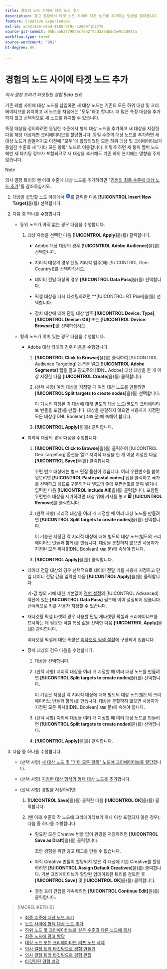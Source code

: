 ```yaml
---
title: 경험의 노드 사이에 타겟 노드 추가
description: 광고 경험에서 타겟 노드 사이에 타겟 노드를 추가하는 방법을 알아봅니다.
feature: Creative Experiences
exl-id: ac9211e5-c6ed-4185-bf9c-c2689f1b2775
source-git-commit: 05bcaa63779856cfea2f9cd3a0ab5d5e9d3d472a
workflow-type: tm+mt
source-wordcount: '801'
ht-degree: 0%

---
```


# 경험의 노드 사이에 타겟 노드 추가

*의사 결정 트리가 타겟팅된 경험*
*Beta 완료*

기존 레벨 사이에 대상 노드를 삽입하면 새 대상 노드는 기존의 모든 하위 대상 및 크리에이티브를 유지하고 새 노드를 처음에는 &quot;모두&quot;라고 합니다. 더 많은 특정 대상을 추가하지 않고 선택적으로 새 노드를 유지할 수 있습니다.

특정 대상을 정의하려면 동일한 수준에서 형제 대상 노드를 추가하고 새 대상을 지정한 다음 해당 대상에만 크리에이티브를 할당합니다. 동일 수준의 대상 노드를 추가하면 새 대상 노드가 만들어지고 이전에 &quot;모두&quot;에 할당되었던 모든 하위 대상 및 크리에이티브가 동일한 수준의 새 &quot;기타 모든 항목&quot; 노드로 이동합니다. 이렇게 하면 새 동위 멤버 노드에만 새 타기팅 정보가 포함되므로 새 대상을 추가해도 기존 하위 분기에는 영향을 주지 않습니다.

>[!NOTE]
>
>의사 결정 트리의 맨 아래 수준에 대상 노드를 추가하려면 &quot;[경험의 최종 수준에 대상 노드 추가](experience-target-node-add-final.md)&quot;를 참조하십시오.

<!-- 1. [ways to get to the decision tree] -->

1. 대상을 삽입할 노드 아래에서 ![추가](/help/creative/assets/add.png "추가")를 클릭한 다음 **[!UICONTROL Insert New Target]**&#x200B;을(를) 선택합니다.

1. 다음 중 하나를 수행합니다.

   * 동위 노드가 아직 없는 경우 다음을 수행합니다.

      1. 대상 유형을 선택한 다음 **[!UICONTROL Apply]**&#x200B;을(를) 클릭합니다.

         * Adobe 대상 대상의 경우 **[!UICONTROL Adobe Audience]**&#x200B;을(를) 선택합니다.

         * 지리적 대상의 경우 단일 지리적 범주(예: [!UICONTROL Geo: Country])를 선택하십시오.

         * 데이터 전달 대상의 경우 **[!UICONTROL Data Pass]**&#x200B;을(를) 선택합니다.

         * 픽셀 대상을 다시 타겟팅하려면 **[!UICONTROL RT Pixel]을(를) 선택합니다.

         * 장치 대상에 대해 단일 대상 범주(**[!UICONTROL Device: Type]**, **[!UICONTROL Device: OS]** 또는 **[!UICONTROL Device: Browser]**)를 선택하십시오.

   * 형제 노드가 이미 있는 경우 다음을 수행합니다.

      * Adobe 대상 타겟의 경우 다음을 수행합니다.

         1. **[!UICONTROL Click to Browse]**&#x200B;을(를) 클릭하여 [!UICONTROL Audience Targeting] 옵션을 열고 **[!UICONTROL Adobe Segments]** 탭을 열고 광고주의 [!DNL Adobe] 대상 대상을 한 개 이상 지정한 다음 **[!UICONTROL Create]**<!-- Why not "Save" like for the other node types/use cases? -->을(를) 클릭합니다.

         1. (선택 사항) 여러 대상을 지정할 때 여러 대상 노드를 만들려면 **[!UICONTROL Split targets to create nodes]**&#x200B;을(를) 선택합니다.

            이 기능은 지정된 각 대상에 대해 별도의 대상 노드(별도의 크리에이티브 번들을 포함)를 만듭니다. 대상을 분할하지 않으면 사용자가 지정된 모든 대상([!DNL Boolean] `AND` 문)에 속해야 합니다.

         1. **[!UICONTROL Apply]**&#x200B;을(를) 클릭합니다.

      * 지리적 대상의 경우 다음을 수행합니다.

         1. **[!UICONTROL Click to Browse]**&#x200B;을(를) 클릭하여 [!UICONTROL Geo Targeting] 옵션을 열고 지리적 대상을 한 개 이상 지정한 다음 **[!UICONTROL Save]**&#x200B;을(를) 클릭합니다.

            우편 번호 대상에는 벌크 편집 옵션이 있습니다. 여러 우편번호를 붙여넣으려면 **[!UICONTROL Paste postal codes]** 탭을 클릭하고 국가를 선택하고 쉼표로 구분되거나 별도의 줄에 우편번호를 붙여 넣거나 입력한 다음 **[!UICONTROL Include All]**&#x200B;을(를) 클릭합니다. 포함된 우편번호 대상을 제거하려면 대상 위에 커서를 놓고 ![제거](/help/creative/assets/delete.png "제거") **[!UICONTROL Remove]**&#x200B;를 클릭합니다.

         1. (선택 사항) 지리적 대상을 여러 개 지정할 때 여러 대상 노드를 만들려면 **[!UICONTROL Split targets to create nodes]**&#x200B;을(를) 선택합니다.

            이 기능은 지정된 각 지리적 대상에 대해 별도의 대상 노드(별도의 크리에이티브 번들과 함께)를 만듭니다. 대상을 분할하지 않으면 사용자가 지정된 모든 위치([!DNL Boolean] `AND` 문)에 속해야 합니다.

         1. **[!UICONTROL Apply]**&#x200B;을(를) 클릭합니다.

      * 데이터 전달 대상의 경우 선택적으로 데이터 전달 키를 사용자 지정하고 단일 데이터 전달 값을 입력한 다음 **[!UICONTROL Apply]**&#x200B;을(를) 클릭합니다.

        키-값 쌍의 키에 대한 기본값이 [경험 설정](experience-settings-targeting.md)의 [!UICONTROL Advanced] 섹션에 있는 **[!UICONTROL Data Pass]** 필드에 이미 설정되어 있습니다. 선택적으로 키를 사용자 지정할 수 있습니다.

      * 재타겟팅 픽셀 타겟의 경우 사용할 단일 재타겟팅 픽셀과 크리에이티브를 표시하는 데 필요한 픽셀 특성 값을 선택한 다음 **[!UICONTROL Apply]**&#x200B;을(를) 클릭합니다.

        리타겟팅 픽셀에 대한 특성은 [리타겟팅 픽셀 설정](/help/creative/pixels/retargeting-pixel-manage.md)에 구성되어 있습니다.

      * 장치 대상의 경우 다음을 수행합니다.

         1. 대상을 선택합니다.

         1. (선택 사항) 지리적 대상을 여러 개 지정할 때 여러 대상 노드를 만들려면 **[!UICONTROL Split targets to create nodes]**&#x200B;을(를) 선택합니다.

            이 기능은 지정된 각 지리적 대상에 대해 별도의 대상 노드(별도의 크리에이티브 번들과 함께)를 만듭니다. 대상을 분할하지 않으면 사용자가 지정된 모든 위치([!DNL Boolean] `AND` 문)에 속해야 합니다.

         1. (선택 사항) 지리적 대상을 여러 개 지정할 때 여러 대상 노드를 만들려면 **[!UICONTROL Split targets to create nodes]**&#x200B;을(를) 선택합니다.

         1. **[!UICONTROL Apply]**&#x200B;을(를) 클릭합니다.

1. 다음 중 하나를 수행합니다.

   * (선택 사항) [새 대상 노드 및 &quot;기타 모든 항목&quot; 노드에 크리에이티브를 할당](experience-assign-creative-bundles.md)합니다.

   * (선택 사항) [지정한 대상 형식의 형제 대상 노드를 추가](experience-target-node-add-sibling.md)합니다.

   * (선택 사항) 경험을 저장하려면:

      1. **[!UICONTROL Save]**&#x200B;을(를) 클릭한 다음 **[!UICONTROL OK]**&#x200B;을(를) 클릭합니다.

      1. (맨 아래 수준의 각 노드에 크리에이티브가 하나 이상 포함되지 않은 경우): 다음 중 하나를 수행합니다.

         * 필요한 모든 Creative 번들 없이 환경을 저장하려면 **[!UICONTROL Save as Draft]**&#x200B;을(를) 클릭합니다.

           초안 경험을 위한 광고 태그를 만들 수 없습니다.

         * 아직 Creative 번들이 할당되지 않은 각 대상에 기본 Creative를 할당하려면 **[!UICONTROL Assign Default Creatives]**&#x200B;을(를) 클릭합니다. 기본 크리에이티브가 할당된 업데이트된 트리를 검토한 후 **[!UICONTROL Save]** 및 **[!UICONTROL OK]**&#x200B;을(를) 클릭합니다.

         * 결정 트리 편집을 계속하려면 **[!UICONTROL Continue Edit]**&#x200B;을(를) 클릭합니다.

>[!MORELIKETHIS]
>
>* [최종 수준에 대상 노드 추가](experience-target-node-add-final.md)
>* [노드 사이에 형제 대상 노드 추가](experience-target-node-add-sibling.md)
>* [하위 노드 및 크리에이티브를 같은 수준의 다른 노드에 복사](experience-target-node-copy.md)
>* [최종 노드에 광고 할당](experience-assign-creative-bundles.md)
>* [대상 노드 또는 크리에이티브 리프 노드 삭제](/help/creative/experiences/experience-target-node-delete.md)
>* [의사 결정 트리 타깃팅으로 경험 만들기](experience-create-targeting.md)
>* [의사 결정 트리 타깃팅으로 경험 편집](experience-edit-targeting.md)
>* [타깃팅된 경험 설정](experience-settings-targeting.md)
